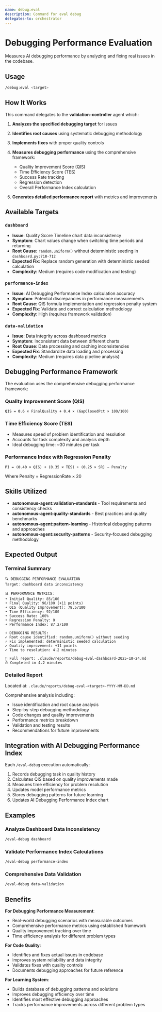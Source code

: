 ```yaml
---
name: debug:eval
description: Command for eval debug
delegates-to: orchestrator
---
```



# Debugging Performance Evaluation

Measures AI debugging performance by analyzing and fixing real issues in the codebase.

## Usage

```bash
/debug:eval <target>
```

## How It Works

This command delegates to the **validation-controller** agent which:

1. **Analyzes the specified debugging target** for issues
2. **Identifies root causes** using systematic debugging methodology
3. **Implements fixes** with proper quality controls
4. **Measures debugging performance** using the comprehensive framework:
   - Quality Improvement Score (QIS)
   - Time Efficiency Score (TES)
   - Success Rate tracking
   - Regression detection
   - Overall Performance Index calculation

5. **Generates detailed performance report** with metrics and improvements

## Available Targets

### `dashboard`
- **Issue**: Quality Score Timeline chart data inconsistency
- **Symptom**: Chart values change when switching time periods and returning
- **Root Cause**: `random.uniform()` without deterministic seeding in `dashboard.py:710-712`
- **Expected Fix**: Replace random generation with deterministic seeded calculation
- **Complexity**: Medium (requires code modification and testing)

### `performance-index`
- **Issue**: AI Debugging Performance Index calculation accuracy
- **Symptom**: Potential discrepancies in performance measurements
- **Root Cause**: QIS formula implementation and regression penalty system
- **Expected Fix**: Validate and correct calculation methodology
- **Complexity**: High (requires framework validation)

### `data-validation`
- **Issue**: Data integrity across dashboard metrics
- **Symptom**: Inconsistent data between different charts
- **Root Cause**: Data processing and caching inconsistencies
- **Expected Fix**: Standardize data loading and processing
- **Complexity**: Medium (requires data pipeline analysis)

## Debugging Performance Framework

The evaluation uses the comprehensive debugging performance framework:

### Quality Improvement Score (QIS)
```
QIS = 0.6 × FinalQuality + 0.4 × (GapClosedPct × 100/100)
```

### Time Efficiency Score (TES)
- Measures speed of problem identification and resolution
- Accounts for task complexity and analysis depth
- Ideal debugging time: ~30 minutes per task

### Performance Index with Regression Penalty
```
PI = (0.40 × QIS) + (0.35 × TES) + (0.25 × SR) − Penalty
```

Where Penalty = RegressionRate × 20

## Skills Utilized

- **autonomous-agent:validation-standards** - Tool requirements and consistency checks
- **autonomous-agent:quality-standards** - Best practices and quality benchmarks
- **autonomous-agent:pattern-learning** - Historical debugging patterns and approaches
- **autonomous-agent:security-patterns** - Security-focused debugging methodology

## Expected Output

### Terminal Summary
```
🔍 DEBUGGING PERFORMANCE EVALUATION
Target: dashboard data inconsistency

📊 PERFORMANCE METRICS:
• Initial Quality: 85/100
• Final Quality: 96/100 (+11 points)
• QIS (Quality Improvement): 78.5/100
• Time Efficiency: 92/100
• Success Rate: 100%
• Regression Penalty: 0
• Performance Index: 87.2/100

⚡ DEBUGGING RESULTS:
✓ Root cause identified: random.uniform() without seeding
✓ Fix implemented: deterministic seeded calculation
✓ Quality improvement: +11 points
✓ Time to resolution: 4.2 minutes

📄 Full report: .claude/reports/debug-eval-dashboard-2025-10-24.md
⏱ Completed in 4.2 minutes
```

### Detailed Report
Located at: `.claude/reports/debug-eval-<target>-YYYY-MM-DD.md`

Comprehensive analysis including:
- Issue identification and root cause analysis
- Step-by-step debugging methodology
- Code changes and quality improvements
- Performance metrics breakdown
- Validation and testing results
- Recommendations for future improvements

## Integration with AI Debugging Performance Index

Each `/eval-debug` execution automatically:
1. Records debugging task in quality history
2. Calculates QIS based on quality improvements made
3. Measures time efficiency for problem resolution
4. Updates model performance metrics
5. Stores debugging patterns for future learning
6. Updates AI Debugging Performance Index chart

## Examples

### Analyze Dashboard Data Inconsistency
```bash
/eval-debug dashboard
```

### Validate Performance Index Calculations
```bash
/eval-debug performance-index
```

### Comprehensive Data Validation
```bash
/eval-debug data-validation
```

## Benefits

**For Debugging Performance Measurement**:
- Real-world debugging scenarios with measurable outcomes
- Comprehensive performance metrics using established framework
- Quality improvement tracking over time
- Time efficiency analysis for different problem types

**For Code Quality**:
- Identifies and fixes actual issues in codebase
- Improves system reliability and data integrity
- Validates fixes with quality controls
- Documents debugging approaches for future reference

**For Learning System**:
- Builds database of debugging patterns and solutions
- Improves debugging efficiency over time
- Identifies most effective debugging approaches
- Tracks performance improvements across different problem types
